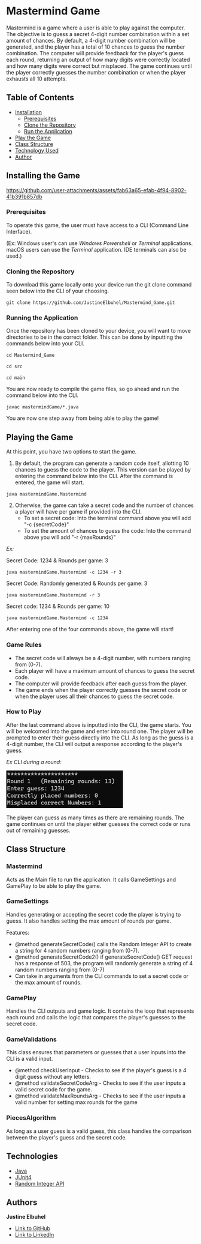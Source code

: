 # Mastermind Game

Mastermind is a game where a user is able to play against the computer. The objective is to guess a secret 4-digit
number combination within a set amount of chances. By default, a 4-digit number combination will be generated, and the 
player has a total of 10 chances to guess the number combination. The computer will provide feedback for the player's 
guess each round, returning an output of how many digits were correctly located and how many digits were correct but
misplaced. The game continues until the player correctly guesses the number combination or when the player exhausts all 
10 attempts.

## Table of Contents
* [Installation](#installing-the-game)
  * [Prerequisites](#prerequisites) 
  * [Clone the Repository](#cloning-the-repository)
  * [Run the Application](#running-the-application)
* [Play the Game](#playing-the-game)
* [Class Structure](#class-structure)
* [Technology Used](#technologies)
* [Author](#authors)


## Installing the Game


https://github.com/user-attachments/assets/fab63a65-efab-4f94-8902-41b391b857db


### Prerequisites

To operate this game, the user must have access to a CLI (Command Line Interface).

(Ex: Windows user's can use *Windows Powershell* or *Terminal* applications. macOS users can use the *Terminal* 
application. IDE terminals can also be used.)


### Cloning the Repository

To download this game locally onto your device run the git clone command seen below into the CLI of your choosing. 

```
git clone https://github.com/JustineElbuhel/Mastermind_Game.git
```

### Running the Application

Once the repository has been cloned to your device, you will want to move directories to be in the correct folder. This 
can be done by inputting the commands below into your CLI.

```
cd Mastermind_Game
```
```
cd src
```
```
cd main
```
You are now ready to compile the game files, so go ahead and run the command below into the CLI.
```
javac mastermindGame/*.java
```
You are now one step away from being able to play the game! 

## Playing the Game
At this point, you have two options to start the game. 

1. By default, the program can generate a random code itself, allotting 10 chances to guess the code to the player. This 
version can be played by entering the command below into the CLI. After the command is entered, the game will start.
```
java mastermindGame.Mastermind
```
2. Otherwise, the game can take a secret code and the number of chances a player will have per game if provided into the CLI. 
   * To set a secret code: Into the terminal command above you will add "-c {secretCode}"
   * To set the amount of chances to guess the code: Into the command above you will add "-r {maxRounds}"

*Ex:*

Secret Code: 1234 & Rounds per game: 3
```
java mastermindGame.Mastermind -c 1234 -r 3 
```
Secret Code: Randomly generated & Rounds per game: 3
```
java mastermindGame.Mastermind -r 3
```
Secret code: 1234 & Rounds per game: 10
```
java mastermindGame.Mastermind -c 1234
```

After entering one of the four commands above, the game will start!

### Game Rules 
* The secret code will always be a 4-digit number, with numbers ranging from (0-7).
* Each player will have a maximum amount of chances to guess the secret code.
* The computer will provide feedback after each guess from the player.
* The game ends when the player correctly guesses the secret code or when the player uses all their chances to guess the secret code.

### How to Play
After the last command above is inputted into the CLI, the game starts. You will be welcomed into the game and enter into
round one. The player will be prompted to enter their guess directly into the CLI. As long as the guess is a 4-digit number,
the CLI will output a response according to the player's guess. 

*Ex CLI during a round:*

![CLI response to user guess](readMeAssets/mastermind_response_img.png)

The player can guess as many times as there are remaining rounds. The game continues on until the player either guesses 
the correct code or runs out of remaining guesses.


## Class Structure

### Mastermind
Acts as the Main file to run the application. It calls GameSettings and GamePlay to be able to play the game.

### GameSettings
Handles generating or accepting the secret code the player is trying to guess. It also handles setting the max amount of rounds per game.

Features:
* @method generateSecretCode() calls the Random Integer API to create a string for 4 random numbers ranging from (0-7). 
* @method generateSecretCode2() if generateSecretCode() GET request has a response of 503, the program will randomly generate a string of 4
random numbers ranging from (0-7)
* Can take in arguments from the CLI commands to set a secret code or the max amount of rounds. 

### GamePlay
Handles the CLI outputs and game logic. It contains the loop that represents each round and calls the logic that compares the player's guesses to the secret code.


### GameValidations
This class ensures that parameters or guesses that a user inputs into the CLI is a valid input. 

* @method checkUserInput - Checks to see if the player's guess is a 4 digit guess without any letters.
* @method validateSecretCodeArg - Checks to see if the user inputs a valid secret code for the game.
* @method validateMaxRoundsArg - Checks to see if the user inputs a valid number for setting max rounds for the game
### PiecesAlgorithm
As long as a user guess is a valid guess, this class handles the comparison between the player's guess and the secret code.


## Technologies

* [Java](https://developer.mozilla.org/en-US/docs/Web/HTML)
* [JUnit4](https://junit.org/junit4/)
* [Random Integer API](https://www.random.org/clients/http/api/)

## Authors
**Justine Elbuhel**
- [Link to GitHub](https://github.com/JustineElbuhel)
- [Link to LinkedIn](https://www.linkedin.com/)
